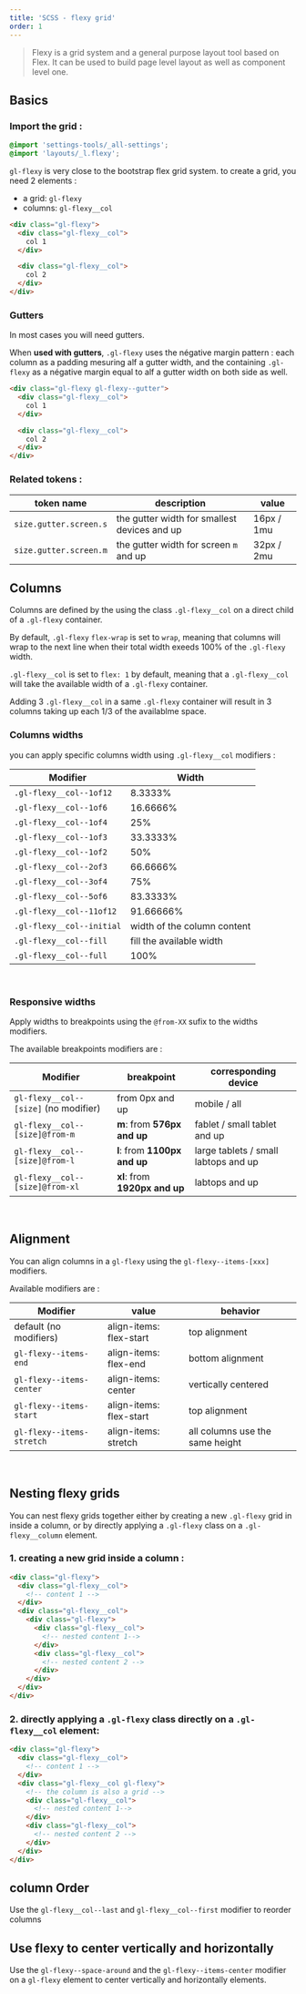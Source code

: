```yaml
---
title: 'SCSS - flexy grid'
order: 1
---
```


> Flexy is a grid system and a general purpose layout tool based on Flex. It can be used to build page level layout as well as component level one.

## Basics

### Import the grid :

```scss
@import 'settings-tools/_all-settings';
@import 'layouts/_l.flexy';
```

`gl-flexy` is very close to the bootstrap flex grid system.
to create a grid, you need 2 elements :

- a grid: `gl-flexy`
- columns: `gl-flexy__col`

```html
<div class="gl-flexy">
  <div class="gl-flexy__col">
    col 1
  </div>

  <div class="gl-flexy__col">
    col 2
  </div>
</div>
```

### Gutters

In most cases you will need gutters.

When **used with gutters**, `.gl-flexy` uses the négative margin pattern : each column as a padding mesuring alf a gutter width, and the containing `.gl-flexy` as a négative margin equal to alf a gutter width on both side as well.

```html
<div class="gl-flexy gl-flexy--gutter">
  <div class="gl-flexy__col">
    col 1
  </div>

  <div class="gl-flexy__col">
    col 2
  </div>
</div>
```

### Related tokens :

| token name             | description                                  | value      |
| ---------------------- | -------------------------------------------- | ---------- |
| `size.gutter.screen.s` | the gutter width for smallest devices and up | 16px / 1mu |
| `size.gutter.screen.m` | the gutter width for screen `m` and up       | 32px / 2mu |

## Columns

Columns are defined by the using the class `.gl-flexy__col` on a direct child of a `.gl-flexy` container.

By default, `.gl-flexy` `flex-wrap` is set to `wrap`, meaning that columns will wrap to the next line when their total width exeeds 100% of the `.gl-flexy` width.

`.gl-flexy__col` is set to `flex: 1` by default, meaning that a `.gl-flexy__col` will take the available width of a `.gl-flexy` container.

Adding 3 `.gl-flexy__col` in a same `.gl-flexy` container will result in 3 columns taking up each 1/3 of the availablme space.

### Columns widths

you can apply specific columns width using `.gl-flexy__col` modifiers :

| Modifier                  | Width                       |
| ------------------------- | --------------------------- |
| `.gl-flexy__col--1of12`   | 8.3333%                     |
| `.gl-flexy__col--1of6`    | 16.6666%                    |
| `.gl-flexy__col--1of4`    | 25%                         |
| `.gl-flexy__col--1of3`    | 33.3333%                    |
| `.gl-flexy__col--1of2`    | 50%                         |
| `.gl-flexy__col--2of3`    | 66.6666%                    |
| `.gl-flexy__col--3of4`    | 75%                         |
| `.gl-flexy__col--5of6`    | 83.3333%                    |
| `.gl-flexy__col--11of12`  | 91.66666%                   |
| `.gl-flexy__col--initial` | width of the column content |
| `.gl-flexy__col--fill`    | fill the available width    |
| `.gl-flexy__col--full`    | 100%                        |

<br>

<pattern path="src/patterns/--flexy/flexy"></pattern>

### Responsive widths

Apply widths to breakpoints using the `@from-XX` sufix to the widths modifiers.

The available breakpoints modifiers are :

| Modifier                              | breakpoint                     | corresponding device                 |
| ------------------------------------- | ------------------------------ | ------------------------------------ |
| `gl-flexy__col--[size]` (no modifier) | from 0px and up                | mobile / all                         |
| `gl-flexy__col--[size]@from-m`        | **m**: from **576px and up**   | fablet / small tablet and up         |
| `gl-flexy__col--[size]@from-l`        | **l**: from **1100px and up**  | large tablets / small labtops and up |
| `gl-flexy__col--[size]@from-xl`       | **xl**: from **1920px and up** | labtops and up                       |

<br>

<pattern path="src/patterns/--flexy/flexyResponsive"></pattern>

## Alignment

You can align columns in a `gl-flexy` using the `gl-flexy--items-[xxx]` modifiers.

Available modifiers are :

| Modifier                  | value                   | behavior                        |
| ------------------------- | ----------------------- | ------------------------------- |
| default (no modifiers)    | align-items: flex-start | top alignment                   |
| `gl-flexy--items-end`     | align-items: flex-end   | bottom alignment                |
| `gl-flexy--items-center`  | align-items: center     | vertically centered             |
| `gl-flexy--items-start`   | align-items: flex-start | top alignment                   |
| `gl-flexy--items-stretch` | align-items: stretch    | all columns use the same height |

<br>

<pattern path="src/patterns/--flexy/flexyAlign"></pattern>

## Nesting flexy grids

You can nest flexy grids together either by creating a new `.gl-flexy` grid in inside a column, or by directly applying a `.gl-flexy` class on a `.gl-flexy__column` element.

### 1. creating a new grid inside a column :

```html
<div class="gl-flexy">
  <div class="gl-flexy__col">
    <!-- content 1 -->
  </div>
  <div class="gl-flexy__col">
    <div class="gl-flexy">
      <div class="gl-flexy__col">
        <!-- nested content 1-->
      </div>
      <div class="gl-flexy__col">
        <!-- nested content 2 -->
      </div>
    </div>
  </div>
</div>
```

### 2. directly applying a `.gl-flexy` class directly on a `.gl-flexy__col` element:

```html
<div class="gl-flexy">
  <div class="gl-flexy__col">
    <!-- content 1 -->
  </div>
  <div class="gl-flexy__col gl-flexy">
    <!-- the column is also a grid -->
    <div class="gl-flexy__col">
      <!-- nested content 1-->
    </div>
    <div class="gl-flexy__col">
      <!-- nested content 2 -->
    </div>
  </div>
</div>
```

<pattern path="src/patterns/--flexy/flexyNested"></pattern>

## column Order

Use the `gl-flexy__col--last` and `gl-flexy__col--first` modifier to reorder columns

<pattern path="src/patterns/--flexy/flexyOrder"></pattern>

## Use flexy to center vertically and horizontally

Use the `gl-flexy--space-around` and the `gl-flexy--items-center` modifier on a `gl-flexy` element to center vertically and horizontally elements.

<pattern path="src/patterns/--flexy/flexyCentered"></pattern>
